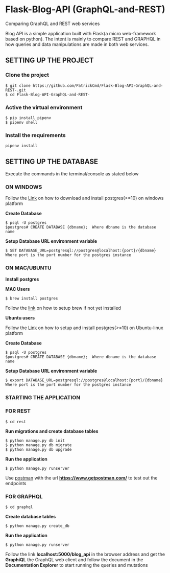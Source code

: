 # Flask-Blog-API (GraphQL-and-REST)
Comparing GraphQL and REST web services

Blog API is a simple application built with Flask(a micro web-framework based on python).
The intent is mainly to compare REST and GRAPHQL in how queries and data manipulations are 
made in both web services.

## SETTING UP THE PROJECT

### Clone the project
```
$ git clone https://github.com/PatrickCmd/Flask-Blog-API-GraphQL-and-REST-.git
$ cd Flask-Blog-API-GraphQL-and-REST-
```

### Active the virtual environment
```
$ pip install pipenv
$ pipenv shell
```

### Install the requirements
```
pipenv install
```

## SETTING UP THE DATABASE
Execute the commands in the terminal/console as stated below

### ON WINDOWS
Follow the [Link](https://www.enterprisedb.com/downloads/postgres-postgresql-downloads) on how to download 
and install postgres(>=10) on windows platform

**Create Database**
```
$ psql -U postgres
$postgres# CREATE DATABASE {dbname};  Where dbname is the database name
```
**Setup Database URL environment variable**
```
$ SET DATABASE_URL=postgresql://postgres@localhost:{port}/{dbname} Where port is the port number for the postgres instance
```

### ON MAC/UBUNTU
**Install postgres**

**MAC Users**
```
$ brew install postgres
```
Follow the [link](https://brew.sh/) on how to setup brew if not yet installed

**Ubuntu users**

Follow the [Link](https://www.postgresql.org/download/linux/ubuntu/) on how to setup 
and install postgres(>=10) on Ubuntu-linux platform

**Create Database**
```
$ psql -U postgres
$postgres# CREATE DATABASE {dbname};  Where dbname is the database name
```
**Setup Database URL environment variable**
```
$ export DATABASE_URL=postgresql://postgres@localhost:{port}/{dbname} Where port is the port number for the postgres instance
```

### STARTING THE APPLICATION

### FOR REST
```
$ cd rest
```
**Run migrations and create database tables**
```
$ python manage.py db init
$ python manage.py db migrate
$ python manage.py db upgrade
```
**Run the application**
```
$ python manage.py runserver
```
Use [postman](https://www.getpostman.com/) with the url **https://www.getpostman.com/** to 
test out the endpoints

### FOR GRAPHQL
```
$ cd graphql
```
**Create database tables**
```
$ python manage.py create_db
```
**Run the application**
```
$ python manage.py runserver
```
Follow the link **localhost:5000/blog_api** in the browser address and get the **GraphiQL** 
the GraphQL web client and follow the document in the **Documentation Explorer** to start
running the queries and mutations
